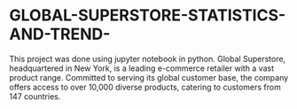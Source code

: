 # GLOBAL-SUPERSTORE-STATISTICS-AND-TREND-
This project was done using jupyter notebook in python. Global Superstore, headquartered in New York, is a leading e-commerce retailer with a vast product range. Committed to serving its global customer base, the company offers access to over 10,000 diverse products, catering to customers from 147 countries. 
